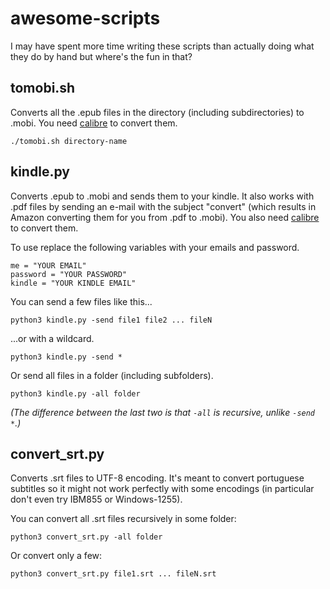 # awesome-scripts
I may have spent more time writing these scripts than actually doing 
what they do by hand but where's the fun in that?

## tomobi.sh

Converts all the .epub files in the directory (including subdirectories) to .mobi. 
You need [calibre](https://calibre-ebook.com/) to convert them.

```
./tomobi.sh directory-name
```

## kindle.py

Converts .epub to .mobi and sends them to your kindle. It also works with .pdf 
files by sending an e-mail with the subject "convert" (which results in Amazon 
converting them for you from .pdf to .mobi). 
You also need [calibre](https://calibre-ebook.com/) to convert them.

To use replace the following variables with your emails and password. 

```
me = "YOUR EMAIL"
password = "YOUR PASSWORD"
kindle = "YOUR KINDLE EMAIL"
```

You can send a few files like this...

```
python3 kindle.py -send file1 file2 ... fileN
```

...or with a wildcard.

```
python3 kindle.py -send *
```

Or send all files in a folder (including subfolders).

```
python3 kindle.py -all folder
```

*(The difference between the last two is that `-all` is recursive, unlike 
`-send *`.)*

## convert_srt.py

Converts .srt files to UTF-8 encoding. It's meant to convert portuguese
subtitles so it might not work perfectly with some encodings (in particular 
don't even try IBM855 or Windows-1255).

You can convert all .srt files recursively in some folder:

```
python3 convert_srt.py -all folder
```

Or convert only a few:

```
python3 convert_srt.py file1.srt ... fileN.srt
```
